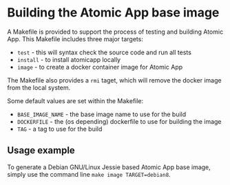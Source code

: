 # Building the Atomic App base image

A Makefile is provided to support the process of testing and building Atomic App.
This Makefile includes three major targets:

* `test` - this will syntax check the source code and run all tests
* `install` - to install atomicapp locally
* `image` - to create a docker container image for Atomic App

The Makefile also provides a `rmi` taget, which will remove the docker image
from the local system.

Some default values are set within the Makefile:

* `BASE_IMAGE_NAME` - the base image name to use for the build
* `DOCKERFILE` - the (os depending) dockerfile to use for building the image
* `TAG` - a tag to use for the build

## Usage example

To generate a Debian GNU/Linux Jessie based Atomic App base image, simply use
the command line `make image TARGET=debian8`.
